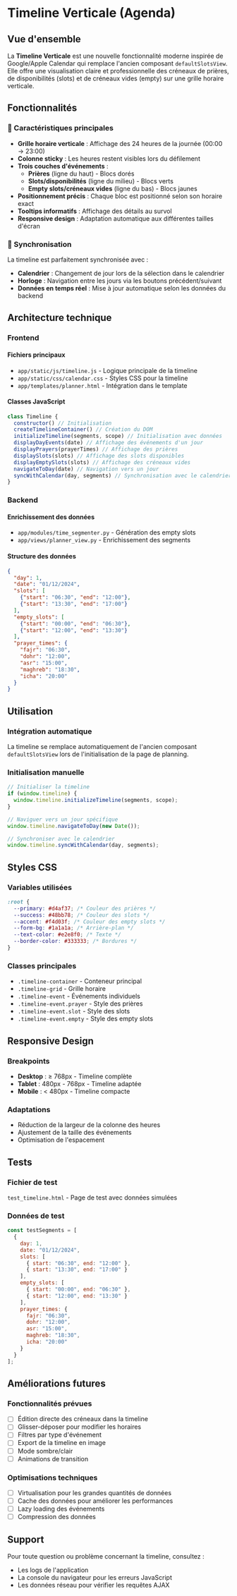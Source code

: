 # Timeline Verticale (Agenda)

## Vue d'ensemble

La **Timeline Verticale** est une nouvelle fonctionnalité moderne inspirée de Google/Apple Calendar qui remplace l'ancien composant `defaultSlotsView`. Elle offre une visualisation claire et professionnelle des créneaux de prières, de disponibilités (slots) et de créneaux vides (empty) sur une grille horaire verticale.

## Fonctionnalités

### 🎯 Caractéristiques principales

- **Grille horaire verticale** : Affichage des 24 heures de la journée (00:00 → 23:00)
- **Colonne sticky** : Les heures restent visibles lors du défilement
- **Trois couches d'événements** :
  - **Prières** (ligne du haut) - Blocs dorés
  - **Slots/disponibilités** (ligne du milieu) - Blocs verts
  - **Empty slots/créneaux vides** (ligne du bas) - Blocs jaunes
- **Positionnement précis** : Chaque bloc est positionné selon son horaire exact
- **Tooltips informatifs** : Affichage des détails au survol
- **Responsive design** : Adaptation automatique aux différentes tailles d'écran

### 🔄 Synchronisation

La timeline est parfaitement synchronisée avec :
- **Calendrier** : Changement de jour lors de la sélection dans le calendrier
- **Horloge** : Navigation entre les jours via les boutons précédent/suivant
- **Données en temps réel** : Mise à jour automatique selon les données du backend

## Architecture technique

### Frontend

#### Fichiers principaux
- `app/static/js/timeline.js` - Logique principale de la timeline
- `app/static/css/calendar.css` - Styles CSS pour la timeline
- `app/templates/planner.html` - Intégration dans le template

#### Classes JavaScript
```javascript
class Timeline {
  constructor() // Initialisation
  createTimelineContainer() // Création du DOM
  initializeTimeline(segments, scope) // Initialisation avec données
  displayDayEvents(date) // Affichage des événements d'un jour
  displayPrayers(prayerTimes) // Affichage des prières
  displaySlots(slots) // Affichage des slots disponibles
  displayEmptySlots(slots) // Affichage des créneaux vides
  navigateToDay(date) // Navigation vers un jour
  syncWithCalendar(day, segments) // Synchronisation avec le calendrier
}
```

### Backend

#### Enrichissement des données
- `app/modules/time_segmenter.py` - Génération des empty slots
- `app/views/planner_view.py` - Enrichissement des segments

#### Structure des données
```json
{
  "day": 1,
  "date": "01/12/2024",
  "slots": [
    {"start": "06:30", "end": "12:00"},
    {"start": "13:30", "end": "17:00"}
  ],
  "empty_slots": [
    {"start": "00:00", "end": "06:30"},
    {"start": "12:00", "end": "13:30"}
  ],
  "prayer_times": {
    "fajr": "06:30",
    "dohr": "12:00",
    "asr": "15:00",
    "maghreb": "18:30",
    "icha": "20:00"
  }
}
```

## Utilisation

### Intégration automatique

La timeline se remplace automatiquement de l'ancien composant `defaultSlotsView` lors de l'initialisation de la page de planning.

### Initialisation manuelle

```javascript
// Initialiser la timeline
if (window.timeline) {
  window.timeline.initializeTimeline(segments, scope);
}

// Naviguer vers un jour spécifique
window.timeline.navigateToDay(new Date());

// Synchroniser avec le calendrier
window.timeline.syncWithCalendar(day, segments);
```

## Styles CSS

### Variables utilisées
```css
:root {
  --primary: #d4af37; /* Couleur des prières */
  --success: #48bb78; /* Couleur des slots */
  --accent: #f4d03f; /* Couleur des empty slots */
  --form-bg: #1a1a1a; /* Arrière-plan */
  --text-color: #e2e8f0; /* Texte */
  --border-color: #333333; /* Bordures */
}
```

### Classes principales
- `.timeline-container` - Conteneur principal
- `.timeline-grid` - Grille horaire
- `.timeline-event` - Événements individuels
- `.timeline-event.prayer` - Style des prières
- `.timeline-event.slot` - Style des slots
- `.timeline-event.empty` - Style des empty slots

## Responsive Design

### Breakpoints
- **Desktop** : ≥ 768px - Timeline complète
- **Tablet** : 480px - 768px - Timeline adaptée
- **Mobile** : < 480px - Timeline compacte

### Adaptations
- Réduction de la largeur de la colonne des heures
- Ajustement de la taille des événements
- Optimisation de l'espacement

## Tests

### Fichier de test
`test_timeline.html` - Page de test avec données simulées

### Données de test
```javascript
const testSegments = [
  {
    day: 1,
    date: "01/12/2024",
    slots: [
      { start: "06:30", end: "12:00" },
      { start: "13:30", end: "17:00" }
    ],
    empty_slots: [
      { start: "00:00", end: "06:30" },
      { start: "12:00", end: "13:30" }
    ],
    prayer_times: {
      fajr: "06:30",
      dohr: "12:00",
      asr: "15:00",
      maghreb: "18:30",
      icha: "20:00"
    }
  }
];
```

## Améliorations futures

### Fonctionnalités prévues
- [ ] Édition directe des créneaux dans la timeline
- [ ] Glisser-déposer pour modifier les horaires
- [ ] Filtres par type d'événement
- [ ] Export de la timeline en image
- [ ] Mode sombre/clair
- [ ] Animations de transition

### Optimisations techniques
- [ ] Virtualisation pour les grandes quantités de données
- [ ] Cache des données pour améliorer les performances
- [ ] Lazy loading des événements
- [ ] Compression des données

## Support

Pour toute question ou problème concernant la timeline, consultez :
- Les logs de l'application
- La console du navigateur pour les erreurs JavaScript
- Les données réseau pour vérifier les requêtes AJAX 